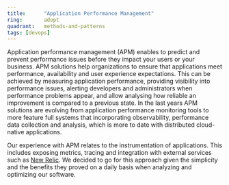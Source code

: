 ```yaml
---
title:      "Application Performance Management"
ring:       adopt
quadrant:   methods-and-patterns
tags: [devops]
---
```


Application performance management (APM) enables to predict and prevent performance issues before they impact your users or your business.
APM solutions help organizations to ensure that applications meet performance, availability and user experience expectations.
This can be achieved by measuring application performance, providing visibility into performance issues, alerting developers and administrators when performance problems appear, and allow analysing how reliable an improvement is compared to a previous state.
In the last years APM solutions are evolving from application performance monitoring tools to more feature full systems that incorporating observability, performance data collection and analysis, which is more to date with distributed cloud-native applications.

Our experience with APM relates to the instrumentation of applications. This includes exposing metrics, tracing and integration with external services such as [New Relic](https://newrelic.com/). We decided to go for this approach given the simplicity and the benefits they proved on a daily basis when analyzing and optimizing our software.
